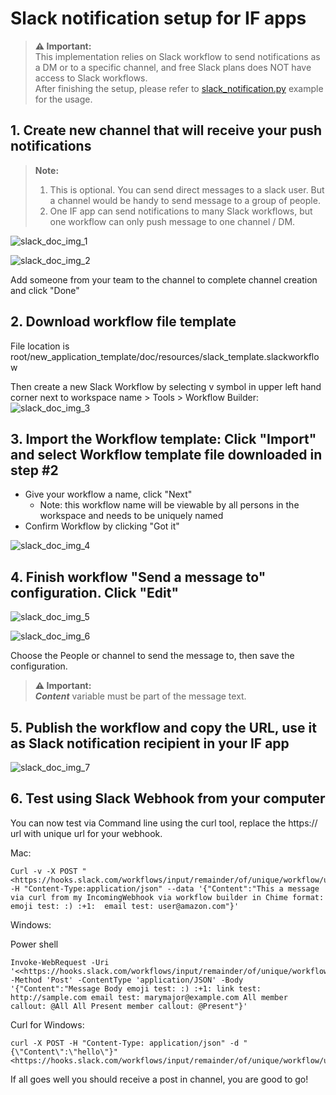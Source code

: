 # Slack notification setup for IF apps

> **⚠ Important:**   
This implementation relies on Slack workflow to send notifications as a DM or to a specific channel, and free Slack plans does NOT have access to Slack workflows.  
After finishing the setup, please refer to [slack_notification.py](../examples/slack_notification.py) example for the usage.
>

## 1. Create new channel that will receive your push notifications
> **Note:**   
> 1. This is optional. You can send direct messages to a slack user. But a channel would be handy to send message to a group of people.
> 2. One IF app can send notifications to many Slack workflows, but one workflow can only push message to one channel / DM.
>
![slack_doc_img_1](./slack/resources/slack_doc_img_1.png)  

![slack_doc_img_2](./slack/resources/slack_doc_img_2.png)

Add someone from your team to the channel to complete channel creation and click "Done"

## 2. Download workflow file template
File location is root/new_application_template/doc/resources/slack_template.slackworkflow

Then create a new Slack Workflow by selecting v symbol in upper left hand corner next to workspace name > Tools > Workflow Builder:
![slack_doc_img_3](./slack/resources/slack_doc_img_3.png)

## 3. Import the Workflow template:  Click "Import" and select Workflow template file downloaded in step #2
- Give your workflow a name, click "Next"
  - Note: this workflow name will be viewable by all persons in the workspace and needs to be uniquely named
- Confirm Workflow by clicking "Got it"

![slack_doc_img_4](./slack/resources/slack_doc_img_4.png)

## 4. Finish workflow "Send a message to" configuration. Click "Edit"
![slack_doc_img_5](./slack/resources/slack_doc_img_5.png)

![slack_doc_img_6](./slack/resources/slack_doc_img_6.png)

Choose the People or channel to send the message to, then save the configuration.
> **⚠ Important:**   
***Content*** variable must be part of the message text.
>

## 5. Publish the workflow and copy the URL, use it as Slack notification recipient in your IF app
![slack_doc_img_7](./slack/resources/slack_doc_img_7.png)

## 6. Test using Slack Webhook from your computer
You can now test via Command line using the curl tool, replace the https:// url with unique url for your webhook.

Mac:
```
Curl -v -X POST "<https://hooks.slack.com/workflows/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>" -H "Content-Type:application/json" --data '{"Content":"This a message via curl from my IncomingWebhook via workflow builder in Chime format:  emoji test: :) :+1:  email test: user@amazon.com"}'
```

Windows:

  Power shell

``` 
Invoke-WebRequest -Uri '<<https://hooks.slack.com/workflows/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>' -Method 'Post' -ContentType 'application/JSON' -Body '{"Content":"Message Body emoji test: :) :+1: link test: http://sample.com email test: marymajor@example.com All member callout: @All All Present member callout: @Present"}'
```

  Curl for Windows:

```
curl -X POST -H "Content-Type: application/json" -d "{\"Content\":\"hello\"}" <https://hooks.slack.com/workflows/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>
```

If all goes well you should receive a post in channel, you are good to go!